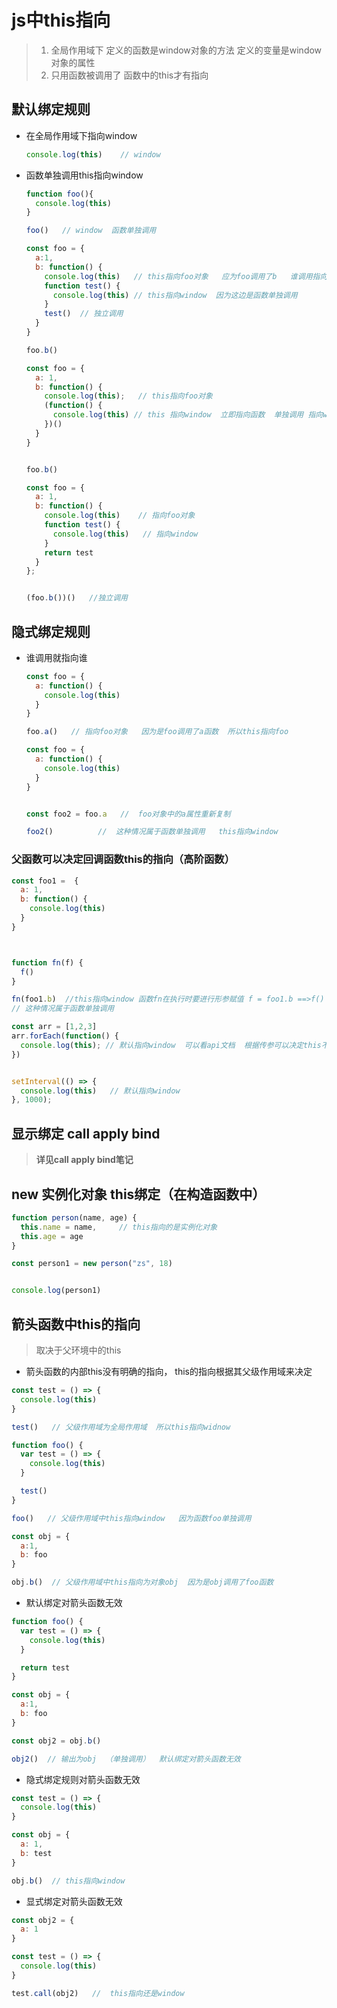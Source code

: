# js中this指向

> 1. 全局作用域下 定义的函数是window对象的方法  定义的变量是window对象的属性
> 2. 只用函数被调用了   函数中的this才有指向

## 默认绑定规则

* 在全局作用域下指向window

  ````javascript
  console.log(this)    // window
  ````



* 函数单独调用this指向window

  ````javascript
  function foo(){
    console.log(this)
  }
  
  foo()   // window  函数单独调用
  ````

  ````javascript
  const foo = {
    a:1,
    b: function() {
      console.log(this)   // this指向foo对象   应为foo调用了b   谁调用指向谁
      function test() {
        console.log(this) // this指向window  因为这边是函数单独调用
      }
      test()  // 独立调用
    }
  }
  
  foo.b()      
  ````

  ````javascript
  const foo = {
    a: 1,
    b: function() {
      console.log(this);   // this指向foo对象
      (function() {
        console.log(this) // this 指向window  立即指向函数  单独调用 指向window
      })()
    }
  }
  
  
  foo.b()  
  ````

  ````javascript
  const foo = {
    a: 1,
    b: function() {
      console.log(this)    // 指向foo对象
      function test() {
        console.log(this)   // 指向window
      } 
      return test
    }
  };
  
  
  (foo.b())()   //独立调用
  ````

  



## 隐式绑定规则

* 谁调用就指向谁

  ````javascript
  const foo = {
    a: function() {
      console.log(this)
    }
  }
  
  foo.a()   // 指向foo对象   因为是foo调用了a函数  所以this指向foo
  ````

  

  ````javascript
  const foo = {
    a: function() {
      console.log(this)
    }
  }
  
  
  const foo2 = foo.a   //  foo对象中的a属性重新复制  
  
  foo2()          //  这种情况属于函数单独调用   this指向window
  
  ````



### 父函数可以决定回调函数this的指向（高阶函数）

````javascript
const foo1 =  {
  a: 1,
  b: function() {
    console.log(this)
  }
}



function fn(f) {  
  f()
}

fn(foo1.b)  //this指向window 函数fn在执行时要进行形参赋值 f = foo1.b ==>f()
// 这种情况属于函数单独调用   
````



````javascript
const arr = [1,2,3]
arr.forEach(function() {
  console.log(this); // 默认指向window  可以看api文档  根据传参可以决定this不同的指向
})


setInterval(() => {
  console.log(this)   // 默认指向window
}, 1000);
````



## 显示绑定 call  apply  bind

> **详见call apply  bind笔记**



## new 实例化对象 this绑定（在构造函数中）

````javascript
function person(name, age) {
  this.name = name,     // this指向的是实例化对象
  this.age = age
}

const person1 = new person("zs", 18)


console.log(person1)
````







## 箭头函数中this的指向

> 取决于父环境中的this

* 箭头函数的内部this没有明确的指向， this的指向根据其父级作用域来决定

````javascript
const test = () => {
  console.log(this)
}

test()   // 父级作用域为全局作用域  所以this指向widnow
````



````javascript
function foo() {
  var test = () => {
    console.log(this)
  }

  test()
}

foo()   // 父级作用域中this指向window   因为函数foo单独调用  

const obj = {
  a:1,
  b: foo
}

obj.b()  // 父级作用域中this指向为对象obj  因为是obj调用了foo函数	

````

* 默认绑定对箭头函数无效

````javascript
function foo() {
  var test = () => {
    console.log(this)
  }

  return test
}

const obj = {
  a:1,
  b: foo
}

const obj2 = obj.b()

obj2()  // 输出为obj  （单独调用）  默认绑定对箭头函数无效
````

* 隐式绑定规则对箭头函数无效

````javascript
const test = () => {
  console.log(this)
}

const obj = {
  a: 1,
  b: test
}

obj.b()  // this指向window
````

* 显式绑定对箭头函数无效

````javascript
const obj2 = {
  a: 1
}

const test = () => {
  console.log(this)
}

test.call(obj2)   //  this指向还是window
````

